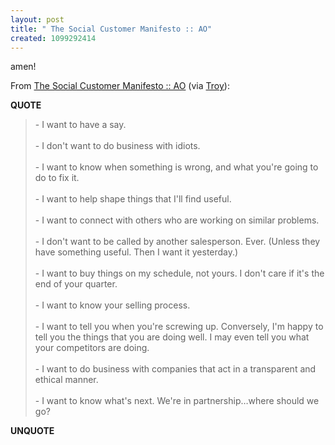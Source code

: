 ```yaml
---
layout: post
title: " The Social Customer Manifesto :: AO"
created: 1099292414
---
```

<p>
amen!
</p><p>
From <a href="http://www.alwayson-network.com/comments.php?id=P6720_0_4_0_C">The Social Customer Manifesto :: AO</a> (via <a href="http://www.troyangrignon.com/blog/_archives/2004/10/31/172332.html">Troy</a>):
</p><p>
<strong>QUOTE</strong>
</p><blockquote>
- I want to have a say.
<br />
<br />- I don't want to do business with idiots.
<br />
<br />- I want to know when something is wrong, and what you're going to do to fix it.
<br />
<br />- I want to help shape things that I'll find useful.
<br />
<br />- I want to connect with others who are working on similar problems.
<br />
<br />- I don't want to be called by another salesperson. Ever. (Unless they have something useful. Then I want it yesterday.)
<br />
<br />- I want to buy things on my schedule, not yours. I don't care if it's the end of your quarter.
<br />
<br />- I want to know your selling process.
<br />
<br />- I want to tell you when you're screwing up. Conversely, I'm happy to tell you the things that you are doing well. I may even tell you what your competitors are doing.
<br />
<br />- I want to do business with companies that act in a transparent and ethical manner.
<br />
<br />- I want to know what's next. We're in partnership&#8230;where should we go?
</blockquote><p>
<strong>UNQUOTE</strong>
</p>

